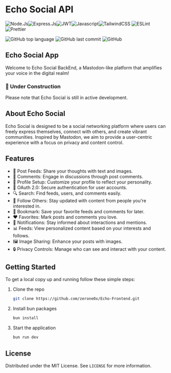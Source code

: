 # Echo Social API

![Node.Js](https://img.shields.io/badge/node.js-339933?style=flat&logo=Node.js&logoColor=white)![Express.Js](https://img.shields.io/badge/Express%20js-000000?style=flat&logo=express&logoColor=white)![JWT](https://img.shields.io/badge/JWT-black?style=flat&logo=JSON%20web%20tokens)![Javascript](https://shields.io/badge/JavaScript-F7DF1E?logo=JavaScript&logoColor=000&style=flat)![TailwindCSS](https://img.shields.io/badge/TailwindCSS-06B6D4?style=flat&logo=tailwind-css&logoColor=white) ![ESLint](https://img.shields.io/badge/ESLint-4B32C3?style=flat&logo=eslint&logoColor=white) ![Prettier](https://img.shields.io/badge/Prettier-F7B93E?style=flat&logo=prettier&logoColor=white)

![GitHub top language](https://img.shields.io/github/languages/top/zerone0x/Echo-Frontend) ![GitHub last commit](https://img.shields.io/github/last-commit/zerone0x/Echo-Frontend)
![GitHub](https://img.shields.io/github/license/zerone0x/Echo-Frontend)

## Echo Social App

Welcome to Echo Social BackEnd, a Mastodon-like platform that amplifies your voice in the digital realm!

### 🚧 Under Construction

Please note that Echo Social is still in active development. 

## About Echo Social

Echo Social is designed to be a social networking platform where users can freely express themselves, connect with others, and create vibrant communities. Inspired by Mastodon, we aim to provide a user-centric experience with a focus on privacy and content control.

## Features

- 📝 Post Feeds: Share your thoughts with text and images.
- 💬 Comments: Engage in discussions through post comments.
- 👤 Profile Setup: Customize your profile to reflect your personality.
- 🔐 OAuth 2.0: Secure authentication for user accounts.
- 🔍 Search: Find feeds, users, and comments easily.
- 👥 Follow Others: Stay updated with content from people you're interested in.
- 🔖 Bookmark: Save your favorite feeds and comments for later.
- ❤️ Favorites: Mark posts and comments you love.
- 🔔 Notifications: Stay informed about interactions and mentions.
- 📊 Feeds: View personalized content based on your interests and follows.
- 🖼️ Image Sharing: Enhance your posts with images.
- 🔒 Privacy Controls: Manage who can see and interact with your content.

## Getting Started

To get a local copy up and running follow these simple steps:

1. Clone the repo
   ```sh
   git clone https://github.com/zerone0x/Echo-Frontend.git
   ```
2. Install bun packages
   ```sh
   bun install
   ```
3. Start the application
   ```sh
   bun run dev
   ```

## License

Distributed under the MIT License. See `LICENSE` for more information.
